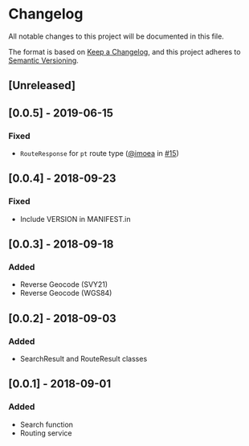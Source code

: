 # Changelog
All notable changes to this project will be documented in this file.

The format is based on [Keep a Changelog](https://keepachangelog.com/en/1.0.0/),
and this project adheres to [Semantic Versioning](https://semver.org/spec/v2.0.0.html).

## [Unreleased]

## [0.0.5] - 2019-06-15
### Fixed
* `RouteResponse` for `pt` route type ([@imoea](https://github.com/imoea) in [#15](https://github.com/windspeed-io/python-onemapsg/pull/15))

## [0.0.4] - 2018-09-23
### Fixed
* Include VERSION in MANIFEST.in


## [0.0.3] - 2018-09-18
### Added
* Reverse Geocode (SVY21)
* Reverse Geocode (WGS84)


## [0.0.2] - 2018-09-03
### Added
* SearchResult and RouteResult classes


## [0.0.1] - 2018-09-01
### Added
* Search function
* Routing service
